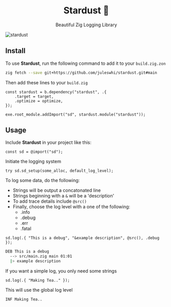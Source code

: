 <div align="center">

# Stardust 🌠

Beautiful Zig Logging Library

</div>

![stardust](https://github.com/user-attachments/assets/f5465e54-5163-4a8c-8593-47c6cfaadf8d)

## Install

To use **Stardust**, run the following command to add it to your `build.zig.zon`

```sh
zig fetch --save git+https://github.com/juleswhi/stardust.git#main
```

Then add these lines to your `build.zig`

```zig
const stardust = b.dependency("stardust", .{
    .target = target,
    .optimize = optimize,
});

exe.root_module.addImport("sd", stardust.module("stardust"));
```

## Usage

Include **Stardust** in your project like this:

```zig
const sd = @import("sd");
```

Initiate the logging system

```zig
try sd.sd_setup(some_alloc, default_log_level);
```

To log some data, do the following:

- Strings will be output a concatonated line
- Strings beginning with a `&` will be a 'description'
- To add trace details include `@src()`
- Finally, choose the log level with a one of the following:
    - .info
    - .debug
    - .err
    - .fatal

```zig
sd.log(.{ "This is a debug", "&example description", @src(), .debug });
```

```sh
DEB This is a debug
  --> src/main.zig main 01:01
  |> example description
```

If you want a simple log, you only need some strings

```zig
sd.log(.{ "Making Tea.." });
```

This will use the global log level

```sh
INF Making Tea..
```
